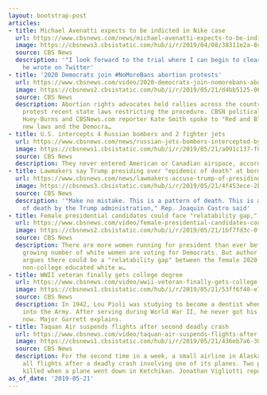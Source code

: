 ```yaml
---
layout: bootstrap-post
articles:
- title: Michael Avenatti expects to be indicted in Nike case
  url: https://www.cbsnews.com/news/michael-avenatti-expects-to-be-indicted-in-nike-extortion-case-2019-05-21/
  image: https://cbsnews3.cbsistatic.com/hub/i/r/2019/04/08/38311e2a-8cf5-48c3-8eb5-0969af8cd632/thumbnail/1200x630/0298390af4158ec5c9cd5ef12da4c48b/avenatti-gettyimages-1134335288-crop.jpg
  source: CBS News
  description: '"I look forward to the trial where I can begin to clear my name,"
    he wrote on Twitter'
- title: '2020 Democrats join #NoMoreBans abortion protests'
  url: https://www.cbsnews.com/video/2020-democrats-join-nomorebans-abortion-protests/
  image: https://cbsnews2.cbsistatic.com/hub/i/r/2019/05/21/d4bb5125-06e0-456d-9d24-dce2b66611a2/thumbnail/1200x630/a5c4ad1186588f99ee11fb3643d90009/0521-rnb-mfe-mer-2020dem-1855218-640x360.jpg
  source: CBS News
  description: Abortion rights advocates held rallies across the country Tuesday to
    protest recent state laws restricting the procedure. CBSN political reporter Caitlin
    Huey-Burns and CBSNews.com reporter Kate Smith spoke to "Red and Blue" about the
    new laws and the Democra…
- title: U.S. intercepts 4 Russian bombers and 2 fighter jets
  url: https://www.cbsnews.com/news/russian-jets-bombers-intercepted-by-us-near-alaska-coast-norad-says-today-2019-05-21/
  image: https://cbsnews1.cbsistatic.com/hub/i/r/2019/05/21/a091c137-f04f-4b0d-ab1c-69b8ab6f079b/thumbnail/1200x630/0891443b7e79a6bdd123c60b3a87659f/jets.png
  source: CBS News
  description: They never entered American or Canadian airspace, according to NORAD
- title: Lawmakers say Trump presiding over "epidemic of death" at border
  url: https://www.cbsnews.com/news/lawmakers-accuse-trump-of-presiding-over-epidemic-of-death-at-border/
  image: https://cbsnews3.cbsistatic.com/hub/i/r/2019/05/21/4f453ece-2bba-4615-ac5e-ec271fa23538/thumbnail/1200x630/0709c7564c06e62d2d700011d135d107/screen-shot-2019-05-21-at-7-06-02-pm.png
  source: CBS News
  description: '"Make no mistake. This is a pattern of death. This is an epidemic
    of death by the Trump administration," Rep. Joaquin Castro said'
- title: Female presidential candidates could face "relatability gap," author says
  url: https://www.cbsnews.com/video/female-presidential-candidates-could-face-relatability-gap-author-says/
  image: https://cbsnews2.cbsistatic.com/hub/i/r/2019/05/21/1bf7fd3c-0f0b-476d-94ed-3d731126f4e6/thumbnail/1200x630/106ed72b3bdb9cca8d9c1c88a8253a9d/0521-rnb-mes-femalepres-candidate-1855198-640x360.jpg
  source: CBS News
  description: There are more women running for president than ever before, and a
    growing number of white women are voting for Democrats. But author Jay Newton-Small
    argues there could be a "relatability gap" between the female 2020 hopefuls and
    non-college educated white w…
- title: WWII veteran finally gets college degree
  url: https://www.cbsnews.com/video/wwii-veteran-finally-gets-college-degree/
  image: https://cbsnews1.cbsistatic.com/hub/i/r/2019/05/21/53ff6f40-e75b-48fc-954c-aa6566ddb066/thumbnail/1200x630/0668ca66e9400e2396be8fce7303739c/0521-en-vetgraduation-garrett-1855188-640x360.jpg
  source: CBS News
  description: In 1942, Lou Pioli was studying to become a dentist when he was drafted
    into the Army. After serving during World War II, he never got his degree, until
    now. Major Garrett explains.
- title: Taquan Air suspends flights after second deadly crash
  url: https://www.cbsnews.com/video/taquan-air-suspends-flights-after-second-deadly-crash/
  image: https://cbsnews1.cbsistatic.com/hub/i/r/2019/05/21/436eb7a6-3058-48c4-85d0-7cf64dc5a32d/thumbnail/1200x630/49f002e6c92053ea9a1347e88164e3db/0521-en-alaskacrash-vigliotti-1855186-640x360.jpg
  source: CBS News
  description: For the second time in a week, a small airline in Alaska has suspended
    all flights after a deadly crash involving one of its planes. Two people were
    killed when a plane went down in Ketchikan. Jonathan Vigliotti reports.
as_of_date: '2019-05-21'
---
```


